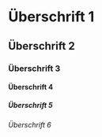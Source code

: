 # Überschrift 1
## Überschrift 2
### Überschrift 3
#### Überschrift 4
##### Überschrift 5
###### Überschrift 6
